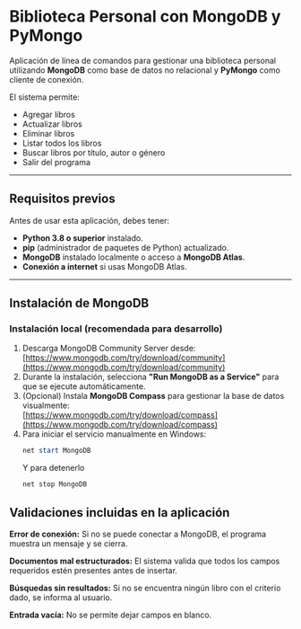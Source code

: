 #  Biblioteca Personal con MongoDB y PyMongo

Aplicación de línea de comandos para gestionar una biblioteca personal utilizando **MongoDB** como base de datos no relacional y **PyMongo** como cliente de conexión.

El sistema permite:
-  Agregar libros
-  Actualizar libros
-  Eliminar libros
-  Listar todos los libros
-  Buscar libros por título, autor o género
-  Salir del programa

---

##  Requisitos previos

Antes de usar esta aplicación, debes tener:

- **Python 3.8 o superior** instalado.
- **pip** (administrador de paquetes de Python) actualizado.
- **MongoDB** instalado localmente o acceso a **MongoDB Atlas**.
- **Conexión a internet** si usas MongoDB Atlas.

---

##  Instalación de MongoDB

### Instalación local (recomendada para desarrollo)
1. Descarga MongoDB Community Server desde:  
    [https://www.mongodb.com/try/download/community](https://www.mongodb.com/try/download/community)
2. Durante la instalación, selecciona **"Run MongoDB as a Service"** para que se ejecute automáticamente.
3. (Opcional) Instala **MongoDB Compass** para gestionar la base de datos visualmente:  
    [https://www.mongodb.com/try/download/compass](https://www.mongodb.com/try/download/compass)
4. Para iniciar el servicio manualmente en Windows:
   ```powershell
   net start MongoDB
   ```
   Y para detenerlo
   ```powershell
   net stop MongoDB
   ```
##  Validaciones incluidas en la aplicación
**Error de conexión:**
Si no se puede conectar a MongoDB, el programa muestra un mensaje y se cierra.

**Documentos mal estructurados:**
El sistema valida que todos los campos requeridos estén presentes antes de insertar.

**Búsquedas sin resultados:**
Si no se encuentra ningún libro con el criterio dado, se informa al usuario.

**Entrada vacía:**
No se permite dejar campos en blanco.

